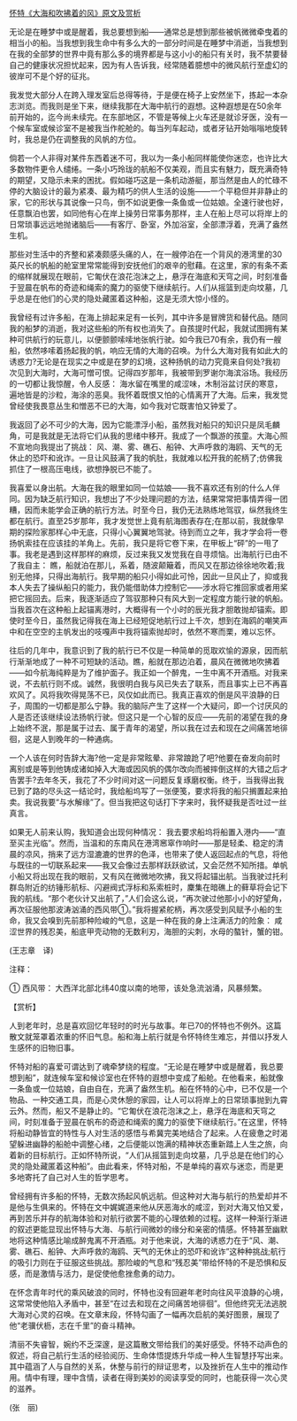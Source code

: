 [怀特《大海和吹拂着的风》原文及赏析](https://www.vrrw.net/wx/12383.html)

无论是在睡梦中或是醒着，我总要想到船——通常总是想到那些被帆微微牵曳着的相当小的船。当我想到我生命中有多么大的一部分时间是在睡梦中消逝，当我想到在我的全部梦的世界中竟有那么多的境界都是与这小小的船只有关时，我不禁要替自己的健康状况担忧起来，因为有人告诉我，经常随着臆想中的微风航行至虚幻的彼岸可不是个好的征兆。

我发觉大部分人在跨入理发室后总得等待，于是便在椅子上安然坐下，拣起一本杂志浏览。而我则是坐下来，继续我那在大海中航行的遐想。这种遐想是在50余年前开始的，迄今尚未续完。在东部地区，不管是等候上火车还是就诊牙医，没有一个候车室或候诊室不是被我当作舵舱的。每当列车起动，或者牙钻开始嗡嗡地旋转时，我总是仍在调整我的风帆的方位。

倘若一个人非得对某件东西着迷不可，我以为一条小船同样能使你迷恋，也许比大多数物件更令人缱绻。一条小巧玲珑的航船不仅美观，而且实有魅力，既充满奇特的期望，又隐示未来的困扰。假如碰巧这是一条机动游艇，那当然是由人的忙碌不停的大脑设计的最为紧凑、最为精巧的供人生活的设施——一个平稳但并非静止的家，它的形状与其说像一只鸟，倒不如说更像一条鱼或一位姑娘。全速行驶也好，任意飘泊也罢，如同他有心在岸上操劳日常事务那样，主人在船上尽可以将岸上的日常琐事远远地抛诸脑后——有客厅、卧室，外加浴室，全部漂浮着，充满了盎然生机。

那些对生活中的齐整和紧凑颇感头痛的人，在一艘停泊在一个背风的港湾里的30英尺长的帆船的舱室里常常能得到安抚他们的艰辛的慰藉。在这里，家的有条不紊的缩样就展现在眼前，它匍伏在浪花泡沫之上，悬浮在海底和天穹之间，时刻准备于翌晨在帆布的奇迹和绳索的魔力的驱使下继续航行。人们从摇篮到走向坟墓，几乎总是在他们的心灵的隐处藏匿着这种船，这是无须大惊小怪的。



我曾经有过许多船，在海上排起来足有一长列，其中许多是冒牌货和替代品。随同我的船梦的消逝，我对这些船的所有权也消失了。自孩提时代起，我就试图拥有某种可供航行的玩意儿，以便颤颤嗦嗦地张帆行驶。如今我已70有余，我仍有一艘船，依然哆嗦着扬起我的帆，响应无情的大海的召唤。为什么大海对我有如此大的诱惑力?无论是在现实之中或是在梦的幻境，这种扬帆的动力究竟来自何处?我初次见到大海时，大海可憎可恨。记得四岁那年，我被带到罗谢尔海滨浴场。我经历的一切都让我惊醒，令人反感： 海水留在嘴里的咸涩味，木制浴盆讨厌的寒意，遍地皆是的沙粒，海涂的恶臭。我怀着既恨又怕的心情离开了大海。后来，我发觉曾经使我畏意丛生和憎恶不已的大海，如今我对它既害怕又钟爱了。

我返回了必不可少的大海，因为它能漂浮小船，虽然我对船只的知识只是凤毛麟角，可是我就是无法将它们从我的思绪中移开。我成了一个飘游的孩童。大海心照不宣地向我提出了挑战： 风、潮、雾、礁石、船钟、大声呼救的海鸥、天气的无休止的恐吓和讹诈。一旦让风鼓满了我的帆肚，我就难以松开我的舵柄了;仿佛我抓住了一根高压电线，欲想挣脱已不能了。

我喜爱以身出航。大海在我的眼里如同一位姑娘——我不喜欢还有别的什么人伴同。因为缺乏航行知识，我想出了不少处理问题的方法，结果常常把事情弄得一团糟，因而未能学会正确的航行方法。时至今日，我仍无法熟练地驾驭，纵然我终生都在航行。直至25岁那年，我才发觉世上竟有航海图表存在;在那以前，我就像早期的探险家那样心中无底，只得小心翼翼地驾驶。待到而立之年，我才学会将一卷扬帆索挂在应该挂的羊角上。先前，我只是将它卷下来，在甲板上“砰”的一甩了事。我老是遇到这样那样的麻烦，反过来我又发觉我在自寻烦恼。出海航行已由不了我自主： 瞧，船就泊在那儿，系着，随波颠簸着，而风又在那边徐徐地吹着;我别无他择，只得出海航行。我早期的船只小得如此可怜，因此一旦风止了，抑或我本人失去了操纵船只的能力，我仍能借助体力控制它——涉水将它推回家或者用桨把它摇回去。后来，我逐渐适应了驾驭那种只有风大到一定程度方能行驶的帆船。当我首次在这种船上起锚离港时，大概得有一个小时的辰光我才胆敢抛却锚索。即使时至今日，虽然我记得我在海上已经短促地航行过上千次，想到在海鸥的嘲笑声中和在空空的主帆发出的吱嘎声中我将锚索抛却时，依然不寒而栗，难以忘怀。

往后的几年中，我意识到了我的航行已不仅是一种简单的觅取欢愉的源泉，因而航行渐渐地成了一种不可短缺的活动。瞧，船就在那边泊着，晨风在微微地吹拂着——如今航海纯粹是为了维护面子。我正如一个醉鬼，一生中离不开酒瓶。对我来说，不去航行则不成。诚然，我很明白我与风已失去了联系，而且事实上已不再喜欢风了。风将我吹得晃荡不已，风仅如此而已。我真正喜欢的倒是风平浪静的日子，周围的一切都是那么宁静。我的脑际产生了这样一个大疑问，即一个讨厌风的人是否还该继续设法扬帆行驶。但这只是一个心智的反应——先前的渴望在我的身上始终不泯，那是属于过去、属于青年的渴望，所以我在过去和现在之间痛苦地徘徊，这是人到晚年的一种通病。

一个人该在何时告辞大海?他一定是非常眩晕、非常踉跄了吧?他要在奋发向前时离别或是等到他铸成诸如掉入大海或因风帆的偶尔改向而被摔倒这样的大错之后才告罢手?去年冬天，我花了不少时间对这一问题反复琢磨权衡。终于，当我得出我已到了路的尽头这一结论时，我给船坞写了一张便笺，要求将我的船只搁置起来拍卖。我说我要“与水解缘”了。但当我把这句话打下字来时，我怀疑我是否吐过一丝真言。

如果无人前来认购，我知道会出现何种情况： 我去要求船坞将船置入港内——“直至买主光临”。然而，当温和的东南风在港湾窸窣作响时——那是轻柔、稳定的清晨的凉风，捎来了远方湿漉漉的世界的色泽，也带来了使人返回起点的气息，将他与既往的一切联系起来——我又会像过去那样跃跃欲试，又会茫然不知所措。单帆小船又将出现在我的眼前，又有风在微微地吹拂，我又将起锚出航。当我驶过托利群岛附近的纺锤形航标、闪避阀式浮标和系索桩时，麇集在暗礁上的藓草将会记下我的航线。“那个老伙计又出航了，”人们会这么说，“再次驶过他那小小的好望角，再次征服他那波涛汹涌的西风带①。”我将握紧舵柄，再次感受到风赋予小船的生命，我又会嗅到先前那种险峻的气息，这是一种在我的身上注满活力的险象： 咸涩世界的残忍美，船底甲壳动物的无数利刃，海胆的尖刺，水母的螯针，蟹的钳。

(王志章　译)

注释：

① 西风带： 大西洋北部北纬40度以南的地带，该处急流汹涌，风暴频繁。

【赏析】

人到老年时，总是喜欢回忆年轻时的时光与故事。年已70的怀特也不例外。这篇散文就笼罩着浓重的怀旧气息。船和海上航行就是令怀特终生难忘，并借以抒发人生感怀的旧物旧事。

怀特对船的喜爱可谓达到了魂牵梦绕的程度。“无论是在睡梦中或是醒着，我总要想到船”，就连候车室和候诊室也在怀特的遐想中变成了船舱。在他看来，船就像一条鱼或一位姑娘，自由自在，充满了盎然生机。船在怀特的心中，已不仅是一个物品、一种交通工具，而是心灵休憩的家园，让人可以将岸上的日常琐事抛到九霄云外。然而，船又不是静止的。“它匍伏在浪花泡沫之上，悬浮在海底和天穹之间，时刻准备于翌晨在帆布的奇迹和绳索的魔力的驱使下继续航行。”在这里，怀特将船动静皆宜的特性与人对生活的感悟与希冀完美地结合了起来。人在疲惫之时渴望躲进幽静的船舱中调整心绪，之后便能以饱满的精神状态重新踏上人生之旅，向着新的目标航行。正如怀特所说，“人们从摇篮到走向坟墓，几乎总是在他们的心灵的隐处藏匿着这种船”。由此看来，怀特对船，不是单纯的喜欢与迷恋，而是更多地寄托了自己对人生的哲学思考。

曾经拥有许多船的怀特，无数次扬起风帆远航。但这种对大海与航行的热爱却并不是他与生俱来的。怀特在文中娓娓道来他从厌恶海水的咸涩，到对大海又怕又爱，再到苦乐并存的航海体验和对航行欲罢不能的心理依赖的过程。这样一种渐行渐进的叙述更能显现出怀特与大海、与航行间微妙的缘分和亲密的情感。怀特甚至幽默地将这种情感比喻成醉鬼离不开酒瓶。对于他来说，大海的诱惑力在于“风、潮、雾、礁石、船钟、大声呼救的海鸥、天气的无休止的恐吓和讹诈”这种种挑战;航行的吸引力则在于征服这些挑战。那险峻的气息和“残忍美”带给怀特的不是恐惧和反感，而是激情与活力，是促使他愈挫愈勇的动力。

在怀念青年时代的乘风破浪的同时，怀特也没有回避年老时向往风平浪静的心境，这常常使他陷入矛盾中，甚至“在过去和现在之间痛苦地徘徊”。但他终究无法逃脱大海对心灵的召唤。在文章末段，怀特勾画了一幅再次启航的美好图景，展现了他“老骥伏枥，志在千里”的奋斗精神。

清丽不失睿智，婉约不乏深邃，是这篇散文带给我们的美好感受。怀特不动声色的叙述，将自己航行生活的经验阅历、生命体悟提炼升华成一种人生智慧抒写出来。其中蕴涵了人与自然的关系，休整与前行的辩证思考，以及挫折在人生中的推动作用。情中有理，理中含情，读者在得到美妙的阅读享受的同时，也能获得一次心灵的滋养。

(张　丽)

